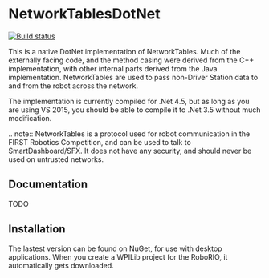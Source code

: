 # NetworkTablesDotNet
[![Build status](https://ci.appveyor.com/api/projects/status/wti22t106a5yipby/branch/master?svg=true)](https://ci.appveyor.com/project/robotdotnet-admin/networktablesdotnet/branch/master)

This is a native DotNet implementation of NetworkTables. Much of the externally facing code, and the method casing were derived from the C++ implementation, with other internal parts derived from the Java implementation. NetworkTables are used to pass non-Driver Station data to and from the robot across the network.

The implementation is currently compiled for .Net 4.5, but as long as you are using VS 2015, you should be able to compile it to .Net 3.5 without much modification. 


.. note:: NetworkTables is a protocol used for robot communication in the
          FIRST Robotics Competition, and can be used to talk to
          SmartDashboard/SFX. It does not have any security, and should never
          be used on untrusted networks.
          
Documentation
-------------
TODO

Installation
------------
The lastest version can be found on NuGet, for use with desktop applications. When you create a WPILib project for the RoboRIO, it automatically gets downloaded.
